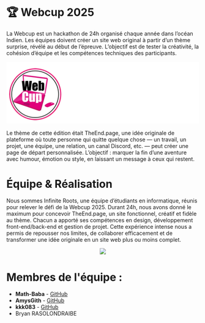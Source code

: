 # 🏆 Webcup 2025
La Webcup est un hackathon de 24h organisé chaque année dans l’océan Indien. Les équipes doivent créer un site web original à partir d’un thème surprise, révélé au début de l’épreuve. L’objectif est de tester la créativité, la cohésion d’équipe et les compétences techniques des participants.
<p align="center">
  <img src="assets/images/logo_webcup.webp" />
</p>
Le thème de cette édition était TheEnd.page, une idée originale de plateforme où toute personne qui quitte quelque chose — un travail, un projet, une équipe, une relation, un canal Discord, etc. — peut créer une page de départ personnalisée.
L’objectif : marquer la fin d’une aventure avec humour, émotion ou style, en laissant un message à ceux qui restent.

# Équipe & Réalisation
Nous sommes Infinite Roots, une équipe d’étudiants en informatique, réunis pour relever le défi de la Webcup 2025. Durant 24h, nous avons donné le maximum pour concevoir TheEnd.page, un site fonctionnel, créatif et fidèle au thème.
Chacun a apporté ses compétences en design, développement front-end/back-end et gestion de projet. Cette expérience intense nous a permis de repousser nos limites, de collaborer efficacement et de transformer une idée originale en un site web plus ou moins complet.
<p align="center">
  <img src="assets/images/bannière_infinite_roots.png" />
</p>

# Membres de l'équipe : 
- **Math-Baba** - [GitHub](https://github.com/Math-Baba)
- **AmysGith** - [GitHub](https://github.com/AmysGith)
- **kkk083** - [GitHub](https://github.com/kkk083)
- Bryan RASOLONDRAIBE 
